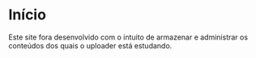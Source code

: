 # Início
Este site fora desenvolvido com o intuito de armazenar e administrar os conteúdos dos quais o uploader está estudando.